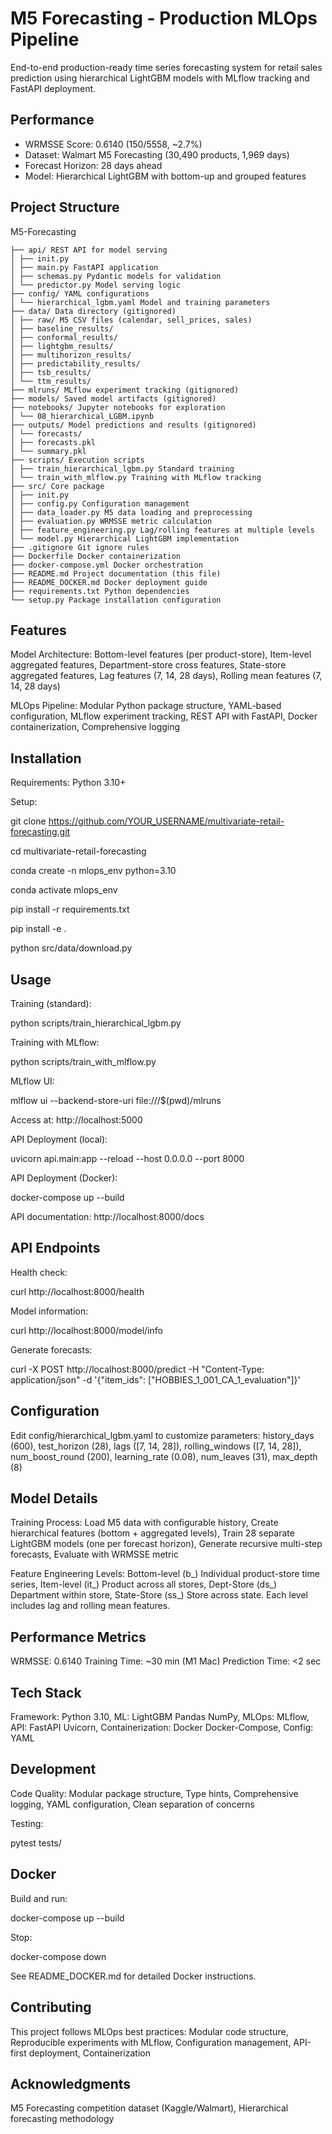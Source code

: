 # M5 Forecasting - Production MLOps Pipeline

End-to-end production-ready time series forecasting system for retail sales prediction using hierarchical LightGBM models with MLflow tracking and FastAPI deployment.

## Performance

- WRMSSE Score: 0.6140 (150/5558, ~2.7%)
- Dataset: Walmart M5 Forecasting (30,490 products, 1,969 days)
- Forecast Horizon: 28 days ahead
- Model: Hierarchical LightGBM with bottom-up and grouped features

## Project Structure

M5-Forecasting
```
├── api/ REST API for model serving
│ ├── init.py
│ ├── main.py FastAPI application
│ ├── schemas.py Pydantic models for validation
│ └── predictor.py Model serving logic
├── config/ YAML configurations
│ └── hierarchical_lgbm.yaml Model and training parameters
├── data/ Data directory (gitignored)
│ ├── raw/ M5 CSV files (calendar, sell_prices, sales)
│ ├── baseline_results/
│ ├── conformal_results/
│ ├── lightgbm_results/
│ ├── multihorizon_results/
│ ├── predictability_results/
│ ├── tsb_results/
│ └── ttm_results/
├── mlruns/ MLflow experiment tracking (gitignored)
├── models/ Saved model artifacts (gitignored)
├── notebooks/ Jupyter notebooks for exploration
│ └── 08_hierarchical_LGBM.ipynb
├── outputs/ Model predictions and results (gitignored)
│ └── forecasts/
│ ├── forecasts.pkl
│ └── summary.pkl
├── scripts/ Execution scripts
│ ├── train_hierarchical_lgbm.py Standard training
│ └── train_with_mlflow.py Training with MLflow tracking
├── src/ Core package
│ ├── init.py
│ ├── config.py Configuration management
│ ├── data_loader.py M5 data loading and preprocessing
│ ├── evaluation.py WRMSSE metric calculation
│ ├── feature_engineering.py Lag/rolling features at multiple levels
│ └── model.py Hierarchical LightGBM implementation
├── .gitignore Git ignore rules
├── Dockerfile Docker containerization
├── docker-compose.yml Docker orchestration
├── README.md Project documentation (this file)
├── README_DOCKER.md Docker deployment guide
├── requirements.txt Python dependencies
└── setup.py Package installation configuration
```
## Features

Model Architecture: Bottom-level features (per product-store), Item-level aggregated features, Department-store cross features, State-store aggregated features, Lag features (7, 14, 28 days), Rolling mean features (7, 14, 28 days)

MLOps Pipeline: Modular Python package structure, YAML-based configuration, MLflow experiment tracking, REST API with FastAPI, Docker containerization, Comprehensive logging

## Installation

Requirements: Python 3.10+

Setup:

git clone https://github.com/YOUR_USERNAME/multivariate-retail-forecasting.git

cd multivariate-retail-forecasting

conda create -n mlops_env python=3.10

conda activate mlops_env

pip install -r requirements.txt

pip install -e .

python src/data/download.py 

## Usage

Training (standard):

python scripts/train_hierarchical_lgbm.py

Training with MLflow:

python scripts/train_with_mlflow.py

MLflow UI:

mlflow ui --backend-store-uri file:///$(pwd)/mlruns

Access at: http://localhost:5000

API Deployment (local):

uvicorn api.main:app --reload --host 0.0.0.0 --port 8000

API Deployment (Docker):

docker-compose up --build

API documentation: http://localhost:8000/docs

## API Endpoints

Health check:

curl http://localhost:8000/health

Model information:

curl http://localhost:8000/model/info

Generate forecasts:

curl -X POST http://localhost:8000/predict -H "Content-Type: application/json" -d '{"item_ids": ["HOBBIES_1_001_CA_1_evaluation"]}'

## Configuration

Edit config/hierarchical_lgbm.yaml to customize parameters: history_days (600), test_horizon (28), lags ([7, 14, 28]), rolling_windows ([7, 14, 28]), num_boost_round (200), learning_rate (0.08), num_leaves (31), max_depth (8)

## Model Details

Training Process: Load M5 data with configurable history, Create hierarchical features (bottom + aggregated levels), Train 28 separate LightGBM models (one per forecast horizon), Generate recursive multi-step forecasts, Evaluate with WRMSSE metric

Feature Engineering Levels: Bottom-level (b_) Individual product-store time series, Item-level (it_) Product across all stores, Dept-Store (ds_) Department within store, State-Store (ss_) Store across state. Each level includes lag and rolling mean features.

## Performance Metrics

WRMSSE: 0.6140
Training Time: ~30 min (M1 Mac)
Prediction Time: <2 sec

## Tech Stack

Framework: Python 3.10, ML: LightGBM Pandas NumPy, MLOps: MLflow, API: FastAPI Uvicorn, Containerization: Docker Docker-Compose, Config: YAML

## Development

Code Quality: Modular package structure, Type hints, Comprehensive logging, YAML configuration, Clean separation of concerns

Testing:

pytest tests/

## Docker

Build and run:

docker-compose up --build

Stop:

docker-compose down

See README_DOCKER.md for detailed Docker instructions.

## Contributing

This project follows MLOps best practices: Modular code structure, Reproducible experiments with MLflow, Configuration management, API-first deployment, Containerization

## Acknowledgments

M5 Forecasting competition dataset (Kaggle/Walmart), Hierarchical forecasting methodology
